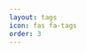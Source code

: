 ```yaml
---
layout: tags
icon: fas fa-tags
order: 3
---
```


<script defer data-domain="senad-d.github.io" src="https://plus.seki.ink/js/script.js"></script>
